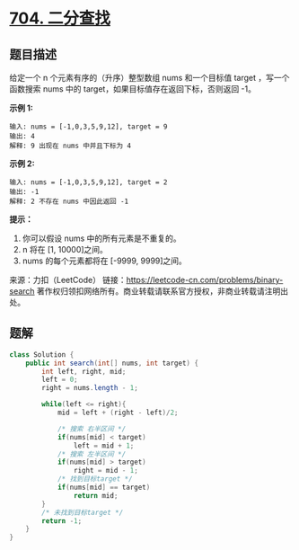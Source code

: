 # [704. 二分查找](https://leetcode-cn.com/problems/binary-search/)

## 题目描述

给定一个 n 个元素有序的（升序）整型数组 nums 和一个目标值 target  ，写一个函数搜索 nums 中的 target，如果目标值存在返回下标，否则返回 -1。

**示例 1:**

```
输入: nums = [-1,0,3,5,9,12], target = 9
输出: 4
解释: 9 出现在 nums 中并且下标为 4
```

**示例 2:**

```
输入: nums = [-1,0,3,5,9,12], target = 2
输出: -1
解释: 2 不存在 nums 中因此返回 -1
```

**提示：**

1. 你可以假设 nums 中的所有元素是不重复的。
2. n 将在 [1, 10000]之间。
3. nums 的每个元素都将在 [-9999, 9999]之间。

来源：力扣（LeetCode）
链接：https://leetcode-cn.com/problems/binary-search
著作权归领扣网络所有。商业转载请联系官方授权，非商业转载请注明出处。



## 题解

```java
class Solution {
    public int search(int[] nums, int target) {
        int left, right, mid;
        left = 0;
        right = nums.length - 1;

        while(left <= right){
            mid = left + (right - left)/2;

            /* 搜索 右半区间 */
            if(nums[mid] < target)
                left = mid + 1;
            /* 搜索 左半区间 */
            if(nums[mid] > target)
                right = mid - 1;
			/* 找到目标target */
            if(nums[mid] == target)
                return mid;
        }
        /* 未找到目标target */
        return -1;
    }
}
```

